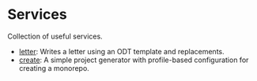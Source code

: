 # Services

Collection of useful services.

- [letter](./apps/letter/README.md): Writes a letter using an ODT template and replacements.
- [create](./apps/create/README.md): A simple project generator with profile-based configuration for creating a monorepo.
